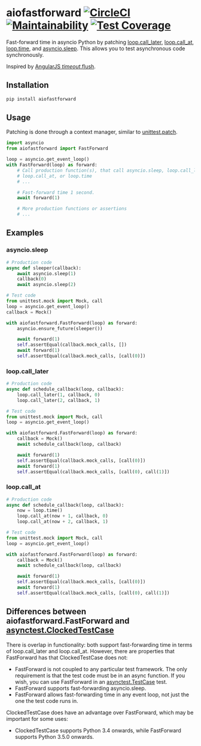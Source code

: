 # aiofastforward [![CircleCI](https://circleci.com/gh/michalc/aiofastforward.svg?style=svg)](https://circleci.com/gh/michalc/aiofastforward) [![Maintainability](https://api.codeclimate.com/v1/badges/45d56d9e0d1d408f0fd8/maintainability)](https://codeclimate.com/github/michalc/aiofastforward/maintainability) [![Test Coverage](https://api.codeclimate.com/v1/badges/45d56d9e0d1d408f0fd8/test_coverage)](https://codeclimate.com/github/michalc/aiofastforward/test_coverage)

Fast-forward time in asyncio Python by patching [loop.call_later](https://docs.python.org/3/library/asyncio-eventloop.html#asyncio.loop.call_later), [loop.call_at](https://docs.python.org/3/library/asyncio-eventloop.html#asyncio.loop.call_at), [loop.time](https://docs.python.org/3/library/asyncio-eventloop.html#asyncio.loop.time), and [asyncio.sleep](https://docs.python.org/3/library/asyncio-task.html#asyncio.sleep). This allows you to test asynchronous code synchronously.

Inspired by [AngularJS $timeout.$flush](https://docs.angularjs.org/api/ngMock/service/$timeout#flush).


## Installation

```bash
pip install aiofastforward
```


## Usage

Patching is done through a context manager, similar to [unittest.patch](https://docs.python.org/3/library/unittest.mock.html#unittest.mock.patch).

```python
import asyncio
from aiofastforward import FastForward

loop = asyncio.get_event_loop()
with FastForward(loop) as forward:
    # Call production function(s), that call asyncio.sleep, loop.call_later,
    # loop.call_at, or loop.time
    # ...

    # Fast-forward time 1 second.
    await forward(1)

    # More production functions or assertions
    # ...
```

## Examples

### asyncio.sleep

```python
# Production code
async def sleeper(callback):
    await asyncio.sleep(1)
    callback(0)
    await asyncio.sleep(2)

# Test code
from unittest.mock import Mock, call
loop = asyncio.get_event_loop()
callback = Mock()

with aiofastforward.FastForward(loop) as forward:
    asyncio.ensure_future(sleeper())

    await forward(1)
    self.assertEqual(callback.mock_calls, [])
    await forward(1)
    self.assertEqual(callback.mock_calls, [call(0)])
```

### loop.call_later

```python
# Production code
async def schedule_callback(loop, callback):
    loop.call_later(1, callback, 0)
    loop.call_later(2, callback, 1)

# Test code
from unittest.mock import Mock, call
loop = asyncio.get_event_loop()

with aiofastforward.FastForward(loop) as forward:
    callback = Mock()
    await schedule_callback(loop, callback)

    await forward(1)
    self.assertEqual(callback.mock_calls, [call(0)])
    await forward(1)
    self.assertEqual(callback.mock_calls, [call(0), call(1)])
```

### loop.call_at

```python
# Production code
async def schedule_callback(loop, callback):
    now = loop.time()
    loop.call_at(now + 1, callback, 0)
    loop.call_at(now + 2, callback, 1)

# Test code
from unittest.mock import Mock, call
loop = asyncio.get_event_loop()

with aiofastforward.FastForward(loop) as forward:
    callback = Mock()
    await schedule_callback(loop, callback)

    await forward(1)
    self.assertEqual(callback.mock_calls, [call(0)])
    await forward(1)
    self.assertEqual(callback.mock_calls, [call(0), call(1)])
```


## Differences between aiofastforward.FastForward and [asynctest.ClockedTestCase](https://asynctest.readthedocs.io/en/latest/asynctest.case.html#asynctest.ClockedTestCase)

There is overlap in functionality: both support fast-forwarding time in terms of loop.call_later and loop.call_at. However, there are properties that FastForward has that ClockedTestCase does not:

- FastForward is not coupled to any particular test framework. The only requirement is that the test code must be in an async function. If you wish, you can use FastForward in an [asynctest.TestCase](https://asynctest.readthedocs.io/en/latest/asynctest.case.html#asynctest.TestCase) test.
- FastForward supports fast-forwarding asyncio.sleep.
- FastForward allows fast-forwarding time in any event loop, not just the one the test code runs in.

ClockedTestCase does have an advantage over FastForward, which may be important for some uses:

- ClockedTestCase supports Python 3.4 onwards, while FastForward supports Python 3.5.0 onwards.
